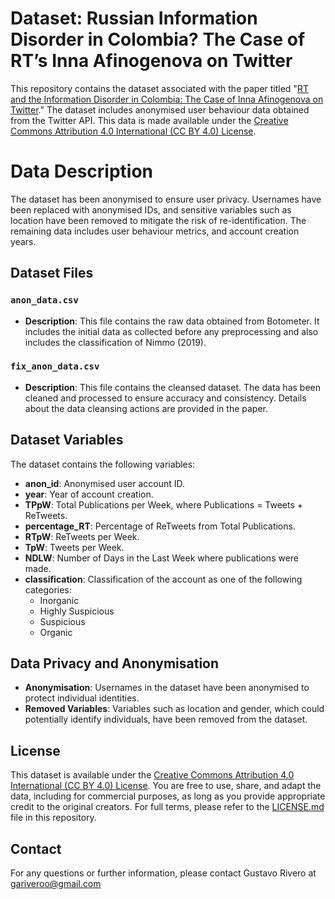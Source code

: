 # Dataset: Russian Information Disorder in Colombia? The Case of RT’s Inna Afinogenova on Twitter

This repository contains the dataset associated with the paper titled "[RT and the Information Disorder in Colombia: The Case of Inna Afinogenova on Twitter](LINK_TO_DOI)." The dataset includes anonymised user behaviour data obtained from the Twitter API. This data is made available under the [Creative Commons Attribution 4.0 International (CC BY 4.0) License](https://creativecommons.org/licenses/by/4.0/).

# Data Description

The dataset has been anonymised to ensure user privacy. Usernames have been replaced with anonymised IDs, and sensitive variables such as location have been removed to mitigate the risk of re-identification. The remaining data includes user behaviour metrics, and account creation years.

## Dataset Files

### `anon_data.csv`

- **Description**: This file contains the raw data obtained from Botometer. It includes the initial data as collected before any preprocessing and also includes the classification of Nimmo (2019).

### `fix_anon_data.csv`

- **Description**: This file contains the cleansed dataset. The data has been cleaned and processed to ensure accuracy and consistency. Details about the data cleansing actions are provided in the paper.

## Dataset Variables

The dataset contains the following variables:

- **anon_id**: Anonymised user account ID.
- **year**: Year of account creation.
- **TPpW**: Total Publications per Week, where Publications = Tweets + ReTweets.
- **percentage_RT**: Percentage of ReTweets from Total Publications.
- **RTpW**: ReTweets per Week.
- **TpW**: Tweets per Week.
- **NDLW**: Number of Days in the Last Week where publications were made.
- **classification**: Classification of the account as one of the following categories:
  - Inorganic
  - Highly Suspicious
  - Suspicious
  - Organic

## Data Privacy and Anonymisation

- **Anonymisation**: Usernames in the dataset have been anonymised to protect individual identities.
- **Removed Variables**: Variables such as location and gender, which could potentially identify individuals, have been removed from the dataset.

## License

This dataset is available under the [Creative Commons Attribution 4.0 International (CC BY 4.0) License](https://creativecommons.org/licenses/by/4.0/). You are free to use, share, and adapt the data, including for commercial purposes, as long as you provide appropriate credit to the original creators. For full terms, please refer to the [LICENSE.md](LICENSE.md) file in this repository.

## Contact

For any questions or further information, please contact Gustavo Rivero at gariveroo@gmail.com
